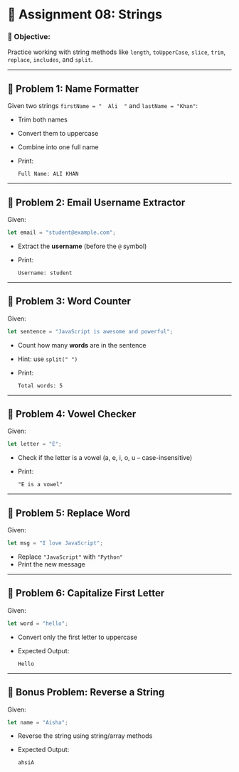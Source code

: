 # 📄 Assignment 08: Strings 

### 🔰 Objective:

Practice working with string methods like `length`, `toUpperCase`, `slice`, `trim`, `replace`, `includes`, and `split`.

---

## 🔹 Problem 1: Name Formatter

Given two strings `firstName = "  Ali  "` and `lastName = "Khan"`:

* Trim both names
* Convert them to uppercase
* Combine into one full name
* Print:

  ```
  Full Name: ALI KHAN
  ```

---

## 🔹 Problem 2: Email Username Extractor

Given:

```javascript
let email = "student@example.com";
```

* Extract the **username** (before the `@` symbol)
* Print:

  ```
  Username: student
  ```

---

## 🔹 Problem 3: Word Counter

Given:

```javascript
let sentence = "JavaScript is awesome and powerful";
```

* Count how many **words** are in the sentence
* Hint: use `split(" ")`
* Print:

  ```
  Total words: 5
  ```

---

## 🔹 Problem 4: Vowel Checker

Given:

```javascript
let letter = "E";
```

* Check if the letter is a vowel (a, e, i, o, u – case-insensitive)
* Print:

  ```
  "E is a vowel"
  ```

---

## 🔹 Problem 5: Replace Word

Given:

```javascript
let msg = "I love JavaScript";
```

* Replace `"JavaScript"` with `"Python"`
* Print the new message

---

## 🔹 Problem 6: Capitalize First Letter

Given:

```javascript
let word = "hello";
```

* Convert only the first letter to uppercase
* Expected Output:

  ```
  Hello
  ```

---

## 🔹 Bonus Problem: Reverse a String

Given:

```javascript
let name = "Aisha";
```

* Reverse the string using string/array methods
* Expected Output:

  ```
  ahsiA
  ```